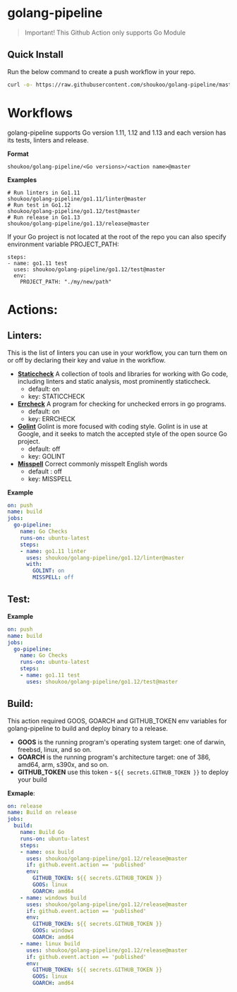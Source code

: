 # golang-pipeline
> Important! This Github Action only supports Go Module

## Quick Install
Run the below command to create a push workflow in your repo.
```bash
curl -o- https://raw.githubusercontent.com/shoukoo/golang-pipeline/master/install.sh | bash
```

# Workflows
golang-pipeline supports Go version 1.11, 1.12 and 1.13 and each version has its tests, linters and release. 

**Format**
```
shoukoo/golang-pipeline/<Go versions>/<action name>@master
```

**Examples**
```
# Run linters in Go1.11
shoukoo/golang-pipeline/go1.11/linter@master
# Run test in Go1.12
shoukoo/golang-pipeline/go1.12/test@master
# Run release in Go1.13
shoukoo/golang-pipeline/go1.13/release@master
```

If your Go project is not located at the root of the repo you can also specify environment variable PROJECT_PATH:
```
steps:
- name: go1.11 test
  uses: shoukoo/golang-pipeline/go1.12/test@master
  env:
    PROJECT_PATH: "./my/new/path"
```

# Actions:
## Linters:
This is the list of linters you can use in your workflow, you can turn them on or off by declaring their key and value in the workflow.
- [**Staticcheck**](https://github.com/dominikh/go-tools#installation)
A collection of tools and libraries for working with Go code, including linters and static analysis, most prominently staticcheck.
  - default: on
  - key: STATICCHECK
- [**Errcheck**](https://github.com/kisielk/errcheck)
A program for checking for unchecked errors in go programs.
  - default: on
  - key: ERRCHECK
- [**Golint**](https://github.com/golang/lint)
Golint is more focused with coding style. Golint is in use at Google, and it seeks to match the accepted style of the open source Go project.
  - default: off
  - key: GOLINT
- [**Misspell**](https://github.com/client9/misspell)
Correct commonly misspelt English words
  - default : off
  - key: MISSPELL

**Example**
```yaml
on: push
name: build
jobs:
  go-pipeline:
    name: Go Checks
    runs-on: ubuntu-latest
    steps:
    - name: go1.11 linter
      uses: shoukoo/golang-pipeline/go1.12/linter@master
      with:
        GOLINT: on
        MISSPELL: off
```
## Test:
**Example**
```yaml
on: push
name: build
jobs:
  go-pipeline:
    name: Go Checks
    runs-on: ubuntu-latest
    steps:
    - name: go1.11 test
      uses: shoukoo/golang-pipeline/go1.12/test@master
```

## Build:
This action required GOOS, GOARCH and GITHUB_TOKEN env variables for golang-pipeline to build and deploy binary to a release.
- **GOOS**
is the running program's operating system target: one of darwin, freebsd, linux, and so on.
- **GOARCH**
is the running program's architecture target: one of 386, amd64, arm, s390x, and so on.
- **GITHUB_TOKEN**
use this token -  `${{ secrets.GITHUB_TOKEN }}` to deploy your build

**Exmaple**:
``` yaml
on: release
name: Build on release
jobs:
  build:
    name: Build Go
    runs-on: ubuntu-latest
    steps:
    - name: osx build
      uses: shoukoo/golang-pipeline/go1.12/release@master
      if: github.event.action == 'published'
      env:
        GITHUB_TOKEN: ${{ secrets.GITHUB_TOKEN }}
        GOOS: linux
        GOARCH: amd64
    - name: windows build
      uses: shoukoo/golang-pipeline/go1.12/release@master
      if: github.event.action == 'published'
      env:
        GITHUB_TOKEN: ${{ secrets.GITHUB_TOKEN }}
        GOOS: windows
        GOARCH: amd64
    - name: linux build
      uses: shoukoo/golang-pipeline/go1.12/release@master
      if: github.event.action == 'published'
      env:
        GITHUB_TOKEN: ${{ secrets.GITHUB_TOKEN }}
        GOOS: linux
        GOARCH: amd64
```

